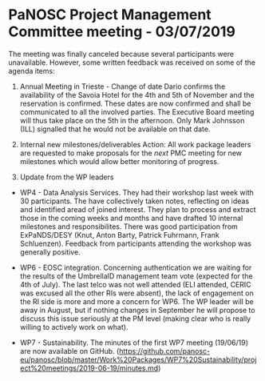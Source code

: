 PaNOSC Project Management Committee meeting - 03/07/2019
========================================================
The meeting was finally canceled because several participants were unavailable. 
However, some written feedback was received on some of the agenda items:

1. Annual Meeting in Trieste - Change of date
Dario confirms the availability of the Savoia Hotel for the 4th and 5th of November and the reservation is confirmed. 
These dates are now confirmed and shall be communicated to all the involved parties. 
The Executive Board meeting will thus take place on the 5th in the afternoon. Only Mark Johnsson (ILL) signalled that he
would not be available on that date.

2. Internal new milestones/deliverables
Action:
All work package leaders are requested to make proposals for the *next* PMC meeting for new milestones which would allow better
monitoring of progress. 

3. Update from the WP leaders

* WP4 - Data Analysis Services. They had their workshop last week with 30 participants. The have collectively taken notes, reflecting on ideas and
identified aread of joined interest. They plan to process and extract those in the coming weeks and months and have drafted 10 internal milestones
and responsibilites. There was good participation from ExPaNDS/DESY (Knut, Anton Barty, Patrick Fuhrmann, Frank Schluenzen).
Feedback from participants attending the workshop was generally positive.

* WP6 - EOSC integration. Concerning authentication we are waiting for the results of the UmbrellaID management team vote (expected for the 4th of July).
The last telco was not well attended (ELI attended, CERIC was excused all the other RIs were absent), 
the lack of engagement on the RI side is more and more a concern for WP6. The WP leader will be away in August, but
if nothing changes in September he will propose to discuss this issue seriously at the PM level 
(making clear who is really willing to actively work on what).

* WP7 - Sustainability. The minutes of the first WP7 meeting (19/06/19) are now available on GitHub. (https://github.com/panosc-eu/panosc/blob/master/Work%20Packages/WP7%20Sustainability/project%20meetings/2019-06-19/minutes.md)
